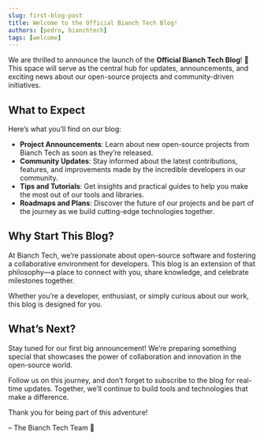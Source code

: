 ```yaml
---
slug: first-blog-post
title: Welcome to the Official Bianch Tech Blog!
authors: [pedro, bianchtech]
tags: [welcome]
---
```



We are thrilled to announce the launch of the **Official Bianch Tech Blog**! 🎉 This space will serve as the central hub for updates, announcements, and exciting news about our open-source projects and community-driven initiatives.

<!-- truncate -->

## What to Expect

Here’s what you’ll find on our blog:

- **Project Announcements**: Learn about new open-source projects from Bianch Tech as soon as they’re released.
- **Community Updates**: Stay informed about the latest contributions, features, and improvements made by the incredible developers in our community.
- **Tips and Tutorials**: Get insights and practical guides to help you make the most out of our tools and libraries.
- **Roadmaps and Plans**: Discover the future of our projects and be part of the journey as we build cutting-edge technologies together.

## Why Start This Blog?

At Bianch Tech, we’re passionate about open-source software and fostering a collaborative environment for developers. This blog is an extension of that philosophy—a place to connect with you, share knowledge, and celebrate milestones together.

Whether you’re a developer, enthusiast, or simply curious about our work, this blog is designed for you.

## What’s Next?

Stay tuned for our first big announcement! We’re preparing something special that showcases the power of collaboration and innovation in the open-source world.

Follow us on this journey, and don’t forget to subscribe to the blog for real-time updates. Together, we’ll continue to build tools and technologies that make a difference.

Thank you for being part of this adventure!

– The Bianch Tech Team 🚀
